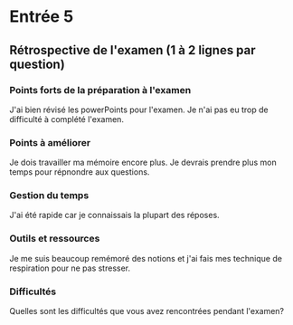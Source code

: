 # Entrée 5
## Rétrospective de l'examen (1 à 2 lignes par question)

### Points forts de la préparation à l'examen
J'ai bien révisé les powerPoints pour l'examen. Je n'ai pas eu trop de difficulté à complété l'examen.

### Points à améliorer
Je dois travailler ma mémoire encore plus. Je devrais prendre plus mon temps pour répnondre aux questions.

### Gestion du temps
J'ai été rapide car je connaissais la plupart des réposes.

### Outils et ressources
Je me suis beaucoup remémoré des notions et j'ai fais mes technique de respiration pour ne pas stresser.

### Difficultés
Quelles sont les difficultés que vous avez rencontrées pendant l'examen?

